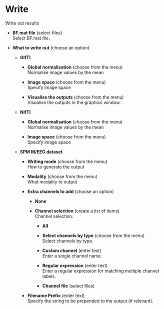# Write  
Write out results  

* **BF.mat file** (select files)  
Select BF.mat file.  

* **What to write out** (choose an option)  
  

    * **GIfTI**   
      

        * **Global normalisation** (choose from the menu)  
        Normalise image values by the mean  

        * **Image space** (choose from the menu)  
        Specify image space  

        * **Visualise the outputs** (choose from the menu)  
        Visualise the outputs in the graphics window.  

    * **NIfTI**   
      

        * **Global normalisation** (choose from the menu)  
        Normalise image values by the mean  

        * **Image space** (choose from the menu)  
        Specify image space  

    * **SPM M/EEG dataset**   
      

        * **Writing mode** (choose from the menu)  
        How to generate the output  

        * **Modality** (choose from the menu)  
        What modality to output  

        * **Extra channels to add** (choose an option)  
          

            * **None**   
              

            * **Channel selection** (create a list of items)  
            Channel selection.  

                * **All**   
                  

                * **Select channels by type** (choose from the menu)  
                Select channels by type.  

                * **Custom channel** (enter text)  
                Enter a single channel name.  

                * **Regular expression** (enter text)  
                Enter a regular expression for matching multiple channel labels.  

                * **Channel file** (select files)  
                  

        * **Filename Prefix** (enter text)  
        Specify the string to be prepended to the output (if relevant).  
